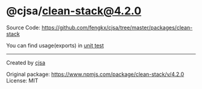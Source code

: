 # @cjsa/clean-stack@4.2.0

Source Code: https://github.com/fengkx/cjsa/tree/master/packages/clean-stack

You can find usage(exports) in [unit test](https://github.com/fengkx/cjsa/tree/master/packages/clean-stack/test/pkg.test.js)

---

Created by [cjsa](https://github.com/fengkx/cjsa/)

Original package: https://www.npmjs.com/package/clean-stack/v/4.2.0
License: MIT
